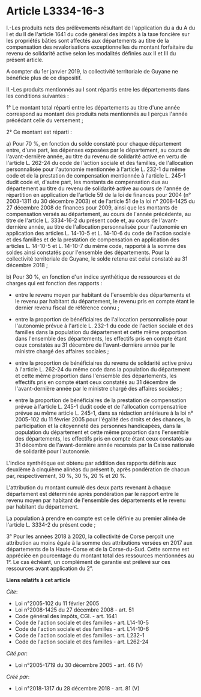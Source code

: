 # Article L3334-16-3

I.-Les produits nets des prélèvements résultant de l'application du a du A du I et du II de l'article 1641 du code général
des impôts à la taxe foncière sur les propriétés bâties sont affectés aux départements au titre de la compensation des
revalorisations exceptionnelles du montant forfaitaire du revenu de solidarité active selon les modalités définies aux II et
III du présent article.

A compter du 1er janvier 2019, la collectivité territoriale de Guyane ne bénéficie plus de ce dispositif.

II.-Les produits mentionnés au I sont répartis entre les départements dans les conditions suivantes :

1° Le montant total réparti entre les départements au titre d'une année correspond au montant des produits nets mentionnés au
I perçus l'année précédant celle du versement ;

2° Ce montant est réparti :

a) Pour 70 %, en fonction du solde constaté pour chaque département entre, d'une part, les dépenses exposées par le
département, au cours de l'avant-dernière année, au titre du revenu de solidarité active en vertu de l'article L. 262-24 du
code de l'action sociale et des familles, de l'allocation personnalisée pour l'autonomie mentionnée à l'article L. 232-1 du
même code et de la prestation de compensation mentionnée à l'article L. 245-1 dudit code et, d'autre part, les montants de
compensation dus au département au titre du revenu de solidarité active au cours de l'année de répartition en application de
l'article 59 de la loi de finances pour 2004 (n° 2003-1311 du 30 décembre 2003) et de l'article 51 de la loi n° 2008-1425 du
27 décembre 2008 de finances pour 2009, ainsi que les montants de compensation versés au département, au cours de l'année
précédente, au titre de l'article L. 3334-16-2 du présent code et, au cours de l'avant-dernière année, au titre de
l'allocation personnalisée pour l'autonomie en application des articles L. 14-10-5 et L. 14-10-6 du code de l'action sociale
et des familles et de la prestation de compensation en application des articles L. 14-10-5 et L. 14-10-7 du même code,
rapporté à la somme des soldes ainsi constatés pour l'ensemble des départements. Pour la collectivité territoriale de Guyane,
le solde retenu est celui constaté au 31 décembre 2018 ;

b) Pour 30 %, en fonction d'un indice synthétique de ressources et de charges qui est fonction des rapports :

- entre le revenu moyen par habitant de l'ensemble des départements et le revenu par habitant du département, le revenu pris
en compte étant le dernier revenu fiscal de référence connu ;

- entre la proportion de bénéficiaires de l'allocation personnalisée pour l'autonomie prévue à l'article L. 232-1 du code de
l'action sociale et des familles dans la population du département et cette même proportion dans l'ensemble des départements,
les effectifs pris en compte étant ceux constatés au 31 décembre de l'avant-dernière année par le ministre chargé des
affaires sociales ;

- entre la proportion de bénéficiaires du revenu de solidarité active prévu à l'article L. 262-24 du même code dans la
population du département et cette même proportion dans l'ensemble des départements, les effectifs pris en compte étant ceux
constatés au 31 décembre de l'avant-dernière année par le ministre chargé des affaires sociales ;

- entre la proportion de bénéficiaires de la prestation de compensation prévue à l'article L. 245-1 dudit code et de
l'allocation compensatrice prévue au même article L. 245-1, dans sa rédaction antérieure à la loi n° 2005-102 du 11 février
2005 pour l'égalité des droits et des chances, la participation et la citoyenneté des personnes handicapées, dans la
population du département et cette même proportion dans l'ensemble des départements, les effectifs pris en compte étant ceux
constatés au 31 décembre de l'avant-dernière année recensés par la Caisse nationale de solidarité pour l'autonomie.

L'indice synthétique est obtenu par addition des rapports définis aux deuxième à cinquième alinéas du présent b, après
pondération de chacun par, respectivement, 30 %, 30 %, 20 % et 20 %.

L'attribution du montant cumulé des deux parts revenant à chaque département est déterminée après pondération par le rapport
entre le revenu moyen par habitant de l'ensemble des départements et le revenu par habitant du département.

La population à prendre en compte est celle définie au premier alinéa de l'article L. 3334-2 du présent code ;

3° Pour les années 2018 à 2020, la collectivité de Corse perçoit une attribution au moins égale à la somme des attributions
versées en 2017 aux départements de la Haute-Corse et de la Corse-du-Sud. Cette somme est appréciée en pourcentage du montant
total des ressources mentionnées au 1°. Le cas échéant, un complément de garantie est prélevé sur ces ressources avant
application du 2°.

**Liens relatifs à cet article**

_Cite_:

  - Loi n°2005-102 du 11 février 2005
  - Loi n°2008-1425 du 27 décembre 2008 - art. 51
  - Code général des impôts, CGI. - art. 1641
  - Code de l'action sociale et des familles - art. L14-10-5
  - Code de l'action sociale et des familles - art. L14-10-6
  - Code de l'action sociale et des familles - art. L232-1
  - Code de l'action sociale et des familles - art. L262-24

_Cité par_:

  - Loi n°2005-1719 du 30 décembre 2005 - art. 46 (V)

_Créé par_:

  - Loi n°2018-1317 du 28 décembre 2018 - art. 81 (V)
